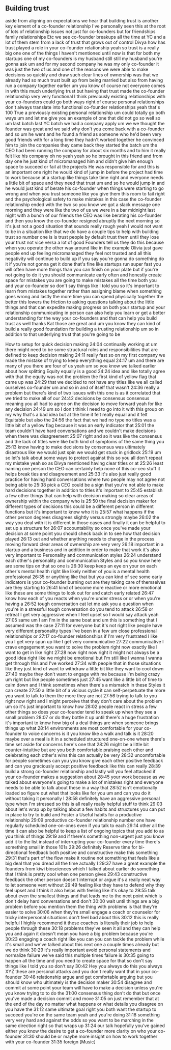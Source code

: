 ## Building trust

aside from aligning on expectations we hear that building trust is another key element of a co-founder relationship I've personally seen this at the root of lots of relationship issues not just for co-founders but for friendships family relationships Etc we see co-founder breakups all the time at YC and a lot of them stem from a lack of trust that grows out of control Divya how has trust played a role in your co-founder relationship yeah so trust is a really big one one of the things I haven't mentioned until now is that for both my startups one of my co-founders is my husband still still my husband you're gonna ask um and for my second company he was my only co-founder it was just the two of us and one of the reasons we were able to make decisions so quickly and draw such clear lines of ownership was that we already had so much trust built up from being married but also from having run a company together earlier um you know of course not everyone comes in with this much underlying trust but having that trust made the co-founder relationship very very functional I think previously existing relationships with your co-founders could go both ways right of course personal relationships don't always translate into functional co-founder relationships yeah that's 100 True a previously existing personal relationship um could totally go both ways um and let me give you an example of one that did not go so well so um last batch last YC batch we had a company apply um we we thought the founder was great and we said why don't you come back with a co-founder and so um he went and he found a friend as someone who he'd been very good friends with for a long time they hadn't worked together he convinced him to join the companies they came back they started the batch um the CEO had been running the company for about six months and to him it really felt like his company oh no yeah yeah so he brought in this friend and from day one he just kind of micromanaged him and didn't give him enough space to succeed or fail at the projects He was responsible for and this is an important one right he would kind of jump in before the project had time to work because at a startup like things take time right and everyone needs a little bit of space and they need that trust um and so he would jump in and he would just kind of berate his co-founder when things were starting to go wrong and when you trust someone like you give them this room to fail right and the psychological safety to make mistakes in this case the co-founder relationship ended with the two so you know we got a slack message one morning and they were like the two of us we were in a bar midnight last night with a bunch of our friends the CEO was like berating his co-founder and then you know the co-founder resigned abruptly the next morning so it's just not a good situation that sounds really rough yeah I would not want to be in a situation like that we do have a couple tips to help with building trust so number one is is trust people by default trust them until they lose your trust not vice versa a lot of good Founders tell us they do this because when you operate the other way around like in the example Olivia just gave people end up feeling micromanaged they feel not trusted and all this negativity will continue to build up if you say you're gonna do something do it if you're not gonna get it done that's fine like startups run super fast you will often have more things than you can finish on your plate but if you're not going to do it you should communicate early often and honestly create space for mistakes you are going to make mistakes all the time both you and your co-founder so don't say things like I told you so it's important to learn from mistakes together rather than assigning blame when something goes wrong and lastly the more time you can spend physically together the better this lowers the friction to asking questions talking about the little things and that can expedite making progress on both your startup and your relationship communicating in person can also help you learn or get a better understanding for the way your co-founders and that can help you build trust as well thanks Kat those are great and um you know they can kind of build a really good foundation for building a trusting relationship um so in addition to that underlying trust that you're going to be

How to setup for quick decision making
24:04
continually working at um there might need to be some structural roles and responsibilities that are defined to keep decision making
24:11
really fast so on my first company we made the mistake of trying to keep everything equal
24:17
um and there are many of you there are four of us yeah um so you know we talked earlier about how splitting Equity equally is a good
24:24
idea and like totally agree with that the equity was not the problem the first kind of yellow flag that came up was
24:29
that we decided to not have any titles like we all called ourselves co-founder um and so in and of itself that wasn't
24:36
really a problem but there's kind of two issues with this one is as it correlated that we tried to make all of our
24:42
decisions by consensus consensus meaning you all had to agree on the decision to move forward yeah for like any decision
24:49
um so I don't think I need to go into it with this group on my why that's a bad idea but at the time it felt really equal and it felt Equitable but also the
24:56
the fact that we had no type no titles was a little bit of a yellow flag because it was an early indicator that
25:01
the team couldn't have hard conversations and we couldn't make decisions when there was disagreement
25:07
right and so it was like the consensus and the lack of titles were like both kind of symptoms of the same thing you
25:13
know having to make decisions by consensus was ultimately disastrous like we would just spin we would get stuck in gridlock
25:19
um so let's talk about some ways to protect against this so you all don't repeat my mistake yeah so as Divya mentioned having clear titles or at
25:26
least naming one person the CEO can certainly help none of this co-ceo stuff it helps break ties and disagreement and
25:33
it's also just really good practice for having hard conversations where two people may not agree not being able to
25:38
pick a CEO could be a sign that you're not able to make hard decisions together in addition to titles it's important to
25:45
establish a few other things that can help with decision making so clear areas of ownership within the company who is
25:50
the final decision maker for different types of decisions this could be a different person in different functions but it's important to know who it is
25:57
what happens if the other person degrees disagrees slightly versus strongly maybe
26:02
the way you deal with it is different in those cases and finally it can be helpful to set up a structure for
26:07
accountability so once you've made your decision at some point you should check back in to see how that decision played
26:13
out and whether anything needs to change in the process moving forward clear areas of ownership are very very
26:18
important in a startup and a business and in addition in order to make that work it's also very important to
Personality and communication styles
26:24
understand each other's personality and communication Styles and so you know here are some tips on that so one is
26:30
keep keep an eye on your on each other's mental health right like likely neither of you is a mental health professional
26:35
or anything like that but you can kind of see some early indicators is your co-founder burning out are they taking care of themselves are they starting to
26:41
kind of become more reactive or more emotional like these are some things to look out for and catch early related
26:47
know how each of you reacts when you're under stress or or when you're having a
26:52
tough conversation cat let me ask you a question when you're in a stressful tough conversation do you tend to attack
26:58
or retreat I get very aggressive when I feel upset so I would say attack yeah
27:05
same um I am I'm in the same boat and um this is something that I assumed was the case
27:11
for everyone but it's not right like people have very different personality types I've been in a few um close professional relationships or
27:17
co-founder relationships if I'm very frustrated I like you I get very spun up like I get very communicative
27:22
communicative I crave engagement you want to solve the problem right now exactly like I want to get in like right
27:28
now right now right it might not always be a good idea right like we might be emotional but I'm still like I wanna I wanna get through this and I've worked
27:34
with people that in those situations like they just kind of want to withdraw a little bit like they want to cool down
27:40
maybe they don't want to engage with me because I'm being crazy um right but like people sometimes just
27:45
want like a little bit of time to calm down and I think sometimes when there's a mismatch in these Styles it can create
27:50
a little bit of a vicious cycle it can self-perpetuate the more you want to talk to them the more they are not
27:56
trying to talk to you right now right and I might perceive that they don't care about the problem um so it's just important to know how
28:02
people react in stress a few other things so does your co-founder tend to speak up when they see a small problem
28:07
or do they bottle it up until there's a huge frustration it's important to know how big of a deal things are when someone brings things up what
28:14
environments are most comfortable for your co-founder to voice concerns is it you know like a walk and talk is it
28:20
maybe over a meal is it in a scheduled structured one-on-one where there's time set aside for concerns here's one that
28:26
might be a little bit counter-intuitive but are you both comfortable praising each other and celebrating each other's wins this can actually be very
28:32
uncomfortable for people sometimes can you you know give each other positive feedback and can you graciously accept positive feedback like this can really
28:39
build a strong co-founder relationship and lastly will you feel attacked if your co-founder makes a suggestion about
28:45
your work because as we talked about everyone's going to make a lot of mistakes right and everyone needs to be able to talk about these in a way that
28:52
isn't emotionally loaded so figure out what that looks like for you um and can you do it without taking it personally I
28:58
definitely have an aggressive personal type when I'm stressed so this is all really really helpful stuff to think
29:03
about let's wrap up by talking about a few habits and structures you can put in place to try to build and Foster a
Useful habits for a productive relationship
29:09
productive co-founder relationship number one have regularly scheduled one-on-ones even if you talk to each
29:14
other all the time it can also be helpful to keep a list of ongoing topics that you add to as you think of things
29:19
and if there's something non-urgent just you know add it to the list instead of interrupting your co-founder every time there's something small in those 101s
29:26
definitely Reserve time for bi-directional feedback both positive and constructive make this something
29:31
that's part of the flow make it routine not something that feels like a big deal that you dread all the time actually I
29:37
have a great example the founders from kiwi biosciences which I talked about earlier do something that I think is pretty cool when one person gives
29:43
constructive feedback the other person doesn't interrupt or argue it's a really neat way to let someone vent without
29:49
feeling like they have to defend why they feel upset and I think it also helps with feeling like it's okay to
29:55
talk about even the smallest things and that leads me to the next point which is don't delay hard conversations and don't
30:00
wait until things are a big problem before you mention them the thing with problems is that they're easier to solve
30:06
when they're small engage a coach or counselor for tricky interpersonal situations don't feel bad about this
30:12
this is really helpful I highly recommend it these coaches is literally their job to help people through these
30:18
problems they've seen it all and they can help you and again it doesn't mean you have a big problem because you're
30:23
engaging a coach right like you can you can tackle the problem while it's small and we've talked about this next one a couple times already but we do think
30:29
it's really important avoid personal statements and normalize failure we've said this multiple times failure is
30:35
going to happen all the time and you need to create space for that so don't say things like I told you so don't say
30:42
Hey you always do this you always XYZ these are personal attacks and you don't really want that in your co-founder
30:48
relationship argue and get comfortable arguing but you should know who ultimately is the decision maker
30:54
disagree and commit at some point your team will have to make a decision unless you're you know trying to to do the
31:00
consensus thing don't do that but once you've made a decision commit and move
31:05
on just remember that at the end of the day no matter what happens or what details you disagree on you have the
31:12
same ultimate goal right you both want the startup to succeed you're on the same team yeah and you're doing
31:18
something very very hard and against the odds so you want to be marching in the same direction right so that wraps up
31:24
our talk hopefully you've gained either you know the desire to get a co-founder more clarity on who your co-founder
31:30
should be or maybe more insight on how to work together with your co-founder
31:35
foreign [Music]